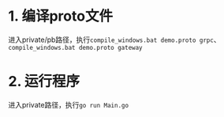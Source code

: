 # 1. 编译proto文件
进入private/pb路径，执行`compile_windows.bat demo.proto grpc`、`compile_windows.bat demo.proto gateway`

# 2. 运行程序
进入private路径，执行`go run Main.go`
